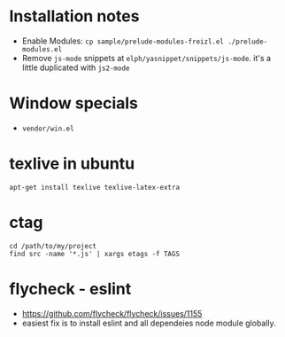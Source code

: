 # Installation notes

- Enable Modules: `cp sample/prelude-modules-freizl.el ./prelude-modules.el`
- Remove `js-mode` snippets at `elph/yasnippet/snippets/js-mode`. it's a little duplicated with `js2-mode`

# Window specials

  - `vendor/win.el`

# texlive in ubuntu

```
apt-get install texlive texlive-latex-extra
```

# ctag

```
cd /path/to/my/project
find src -name '*.js' | xargs etags -f TAGS
```

# flycheck - eslint

- https://github.com/flycheck/flycheck/issues/1155
- easiest fix is to install eslint and all dependeies node module globally.
